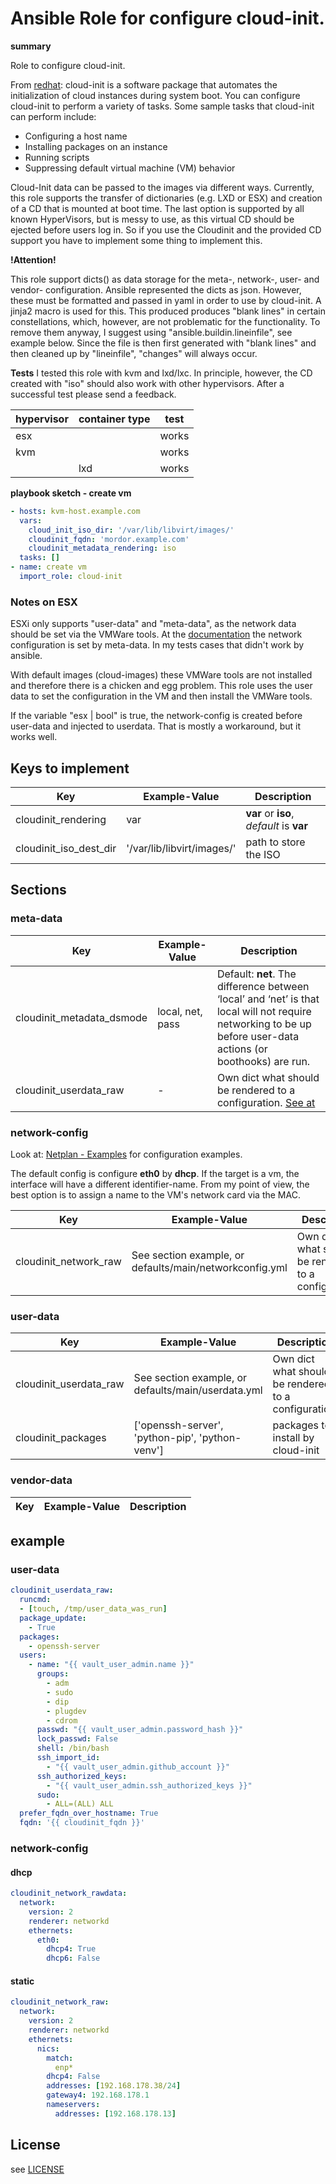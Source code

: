 # Ansible Role for configure cloud-init.

**summary**

Role to configure cloud-init.

From [redhat](https://access.redhat.com/documentation/en-us/red_hat_enterprise_linux/8/html-single/configuring_and_managing_cloud-init_for_rhel_8/index): cloud-init is a software package that automates the initialization of cloud instances during system boot. 
You can configure cloud-init to perform a variety of tasks. Some sample tasks that cloud-init can perform include:

  * Configuring a host name
  * Installing packages on an instance
  * Running scripts
  * Suppressing default virtual machine (VM) behavior 

Cloud-Init data can be passed to the images via different ways.
Currently, this role supports the transfer of dictionaries (e.g. LXD or ESX) and creation of a CD that is mounted at boot time. The last option is supported by all known HyperVisors, but is messy to use, as this virtual CD should be ejected before users log in. So if you use the Cloudinit and the provided CD support you have to implement some thing to implement this.


**!Attention!**

This role support dicts() as data storage for the meta-, network-, user- and vendor- configuration.
Ansible represented the dicts as json.
However, these must be formatted and passed in yaml in order to use by cloud-init. A jinja2 macro is used for this. This produced produces "blank lines" in certain constellations, which, however, are not problematic for the functionality. To remove them anyway, I suggest using "ansible.buildin.lineinfile", see example below. 
Since the file is then first generated with "blank lines" and then cleaned up by "lineinfile", "changes" will always occur.

**Tests**
I tested this role with kvm and lxd/lxc. In principle, however, the CD created with "iso" should also work with other hypervisors. After a successful test please send a feedback.

| hypervisor | container type | test |
| --- | ------------- | ----------- |
| esx || works |
| kvm || works |
|| lxd | works |

**playbook sketch - create vm**
```yaml
- hosts: kvm-host.example.com
  vars:
    cloud_init_iso_dir: '/var/lib/libvirt/images/'
    cloudinit_fqdn: 'mordor.example.com'
    cloudinit_metadata_rendering: iso
  tasks: []
- name: create vm
  import_role: cloud-init
```

### Notes on ESX
ESXi only supports "user-data" and "meta-data", as the network data should be set via the VMWare tools.
At the [documentation](https://cloudinit.readthedocs.io/en/latest/topics/datasources/vmware.html) the network configuration is set by meta-data. In my tests cases that didn't work by ansible. 

With default images (cloud-images) these VMWare tools are not installed and therefore there is a chicken and egg problem.
This role uses the user data to set the configuration in the VM and then install the VMWare tools.

If the variable "esx | bool" is true, the network-config is created before user-data and injected to userdata. That is mostly a workaround, but it works well.

## Keys to implement
| Key | Example-Value | Description |
| --- | ------------- | ----------- |
| cloudinit_rendering | var | **var** or **iso**, _default_ is **var** |
| cloudinit_iso_dest_dir | '/var/lib/libvirt/images/' | path to store the ISO |

## Sections
### meta-data
| Key | Example-Value | Description |
| --- | ------------- | ----------- |
| cloudinit_metadata_dsmode | local, net, pass | Default: **net**. The difference between ‘local’ and ‘net’ is that local will not require networking to be up before user-data actions (or boothooks) are run. |
| cloudinit_userdata_raw | - | Own dict what should be rendered to a configuration. [See at](https://cloudinit.readthedocs.io/en/latest/topics/datasources/configdrive.html) |

### network-config
Look at: [Netplan - Examples](https://netplan.io/examples/) for configuration examples.

The default config is configure **eth0** by **dhcp**.
If the target is a vm, the interface will have a different identifier-name.
From my point of view, the best option is to assign a name to the VM's network card via the MAC. 

| Key | Example-Value | Description |
| --- | ------------- | ----------- |
| cloudinit_network_raw | See section example, or defaults/main/networkconfig.yml | Own dict what should be rendered to a configuration. |

### user-data
| Key | Example-Value | Description |
| --- | ------------- | ----------- |
| cloudinit_userdata_raw | See section example, or defaults/main/userdata.yml | Own dict what should be rendered to a configuration. |
| cloudinit_packages | ['openssh-server', 'python-pip', 'python-venv'] | packages to install by cloud-init |

### vendor-data
| Key | Example-Value | Description |
| --- | ------------- | ----------- |

## example
### user-data
```yaml
cloudinit_userdata_raw:
  runcmd:
  - [touch, /tmp/user_data_was_run]
  package_update:
    - True
  packages:
    - openssh-server
  users:
    - name: "{{ vault_user_admin.name }}"
      groups:
        - adm
        - sudo
        - dip
        - plugdev
        - cdrom
      passwd: "{{ vault_user_admin.password_hash }}"
      lock_passwd: False
      shell: /bin/bash
      ssh_import_id:
        - "{{ vault_user_admin.github_account }}"
      ssh_authorized_keys:
        - "{{ vault_user_admin.ssh_authorized_keys }}"
      sudo:
        - ALL=(ALL) ALL
  prefer_fqdn_over_hostname: True
  fqdn: '{{ cloudinit_fqdn }}'
```

### network-config
#### dhcp
```yaml
cloudinit_network_rawdata:
  network:
    version: 2
    renderer: networkd
    ethernets: 
      eth0:
        dhcp4: True
        dhcp6: False
```
#### static
```yaml
cloudinit_network_raw:
  network:
    version: 2
    renderer: networkd
    ethernets:
      nics:
        match:
          enp*
        dhcp4: False
        addresses: [192.168.178.38/24]
        gateway4: 192.168.178.1
        nameservers:
          addresses: [192.168.178.13]
```
## License

see [LICENSE](LICENSE)

